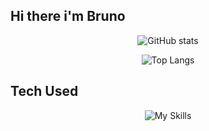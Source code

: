 ## Hi there i'm Bruno

<div align="center">

  ![GitHub stats](https://github-readme-stats.vercel.app/api?username=Bruno081002&show_icons=true&theme=radical)

  ![Top Langs](https://github-readme-stats.vercel.app/api/top-langs/?username=Bruno081002&layout=compact)

</div>

## Tech Used

<div align="center">
  
![My Skills](https://skillicons.dev/icons?i=js,html,css,php,c,cpp,python,haskell,java)

</div>

<!--<p align="center">
  <img src="https://media.giphy.com/media/tHIRLHtNwxpjIFqPdV/giphy.gif" alt="Hand waving">
</p>
-->
<!--
**Bruno081002/Bruno081002** is a ✨ _special_ ✨ repository because its `README.md` (this file) appears on your GitHub profile.

Here are some ideas to get you started:

- 🔭 I’m currently working on ...
- 🌱 I’m currently learning ...
- 👯 I’m looking to collaborate on ...
- 🤔 I’m looking for help with ...
- 💬 Ask me about ...
- 📫 How to reach me: ...
- 😄 Pronouns: ...
- ⚡ Fun fact: ...
-->
